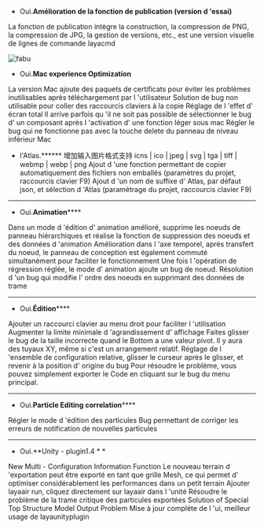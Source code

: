 - Oui.**Amélioration de la fonction de publication (version d 'essai)**

La fonction de publication intègre la construction, la compression de PNG, la compression de JPG, la gestion de versions, etc., est une version visuelle de lignes de commande layacmd



  ![fabu](imgs/fabu.jpg)

- Oui.**Mac experience Optimization**

La version Mac ajoute des paquets de certificats pour éviter les problèmes inutilisables après téléchargement par l 'utilisateur
Solution de bug non utilisable pour coller des raccourcis claviers à la copie
Réglage de l 'effet d' écran total
Il arrive parfois qu 'il ne soit pas possible de sélectionner le bug d' un composant après l 'activation d' une fonction léger sous mac
Régler le bug qui ne fonctionne pas avec la touche delete du panneau de niveau inférieur Mac

- l'Atlas.******
  增加输入图片格式支持 icns | ico | jpeg | svg | tga | tiff | webmp | webp | png
Ajout d 'une fonction permettant de copier automatiquement des fichiers non emballés (paramètres du projet, raccourcis clavier F9)
Ajout d 'un nom de suffixe d' Atlas, par défaut json, et sélection d 'Atlas (paramétrage du projet, raccourcis clavier F9)
****
- Oui.**Animation******

Dans un mode d 'édition d' animation amélioré, supprime les noeuds de panneau hiérarchiques et réalise la fonction de suppression des noeuds et des données d 'animation
Amélioration dans l 'axe temporel, après transfert du noeud, le panneau de conception est également commuté simultanément pour faciliter le fonctionnement
Une fois l 'opération de régression réglée, le mode d' animation ajoute un bug de noeud.
Résolution d 'un bug qui modifie l' ordre des noeuds en supprimant des données de trame
****
- Oui.**Édition******

Ajouter un raccourci clavier au menu droit pour faciliter l 'utilisation
Augmenter la limite minimale d 'agrandissement d' affichage
Faites glisser le bug de la taille incorrecte quand le Bottom a une valeur pivot.
Il y aura des tuyaux XY, même si c'est un arrangement relatif.
Réglage de l 'ensemble de configuration relative, glisser le curseur après le glisser, et revenir à la position d' origine du bug
Pour résoudre le problème, vous pouvez simplement exporter le Code en cliquant sur le bug du menu principal.
****
- Oui.**Particle Editing correlation******

Régler le mode d 'édition des particules
Bug permettant de corriger les erreurs de notification de nouvelles particules
****

- Oui.**Unity - plugin1.4 * *

New Multi - Configuration Information Function
Le nouveau terrain d 'exportation peut être exporté en tant que grille Mesh, ce qui permet d' optimiser considérablement les performances dans un petit terrain
Ajouter layaair run, cliquez directement sur layaair dans l 'unité
Résoudre le problème de la trame critique des particules exportées
Solution of Special Top Structure Model Output Problem
Mise à jour complète de l 'ui, meilleur usage de layaunityplugin



